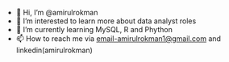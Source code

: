 - 👋 Hi, I’m @amirulrokman
- 👀 I’m interested to learn more about data analyst roles
- 🌱 I’m currently learning MySQL, R and Phython
- 📫 How to reach me via email-amirulrokman1@gmail.com and linkedin(amirulrokman)
<!---
amirulrokman/amirulrokman is a ✨ special ✨ repository because its `README.md` (this file) appears on your GitHub profile.
You can click the Preview link to take a look at your changes.
--->
